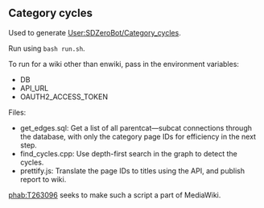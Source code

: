 ## Category cycles

Used to generate [User:SDZeroBot/Category_cycles](https://en.wikipedia.org/wiki/User:SDZeroBot/Category_cycles). 

Run using `bash run.sh`. 

To run for a wiki other than enwiki, pass in the environment variables:
* DB
* API_URL
* OAUTH2_ACCESS_TOKEN

Files:
- get_edges.sql: Get a list of all parentcat—subcat connections through the database, with only the category page IDs for efficiency in the next step.
- find_cycles.cpp: Use depth-first search in the graph to detect the cycles.
- prettify.js: Translate the page IDs to titles using the API, and publish report to wiki.

[phab:T263096](https://phabricator.wikimedia.org/T263096) seeks to make such a script a part of MediaWiki.
